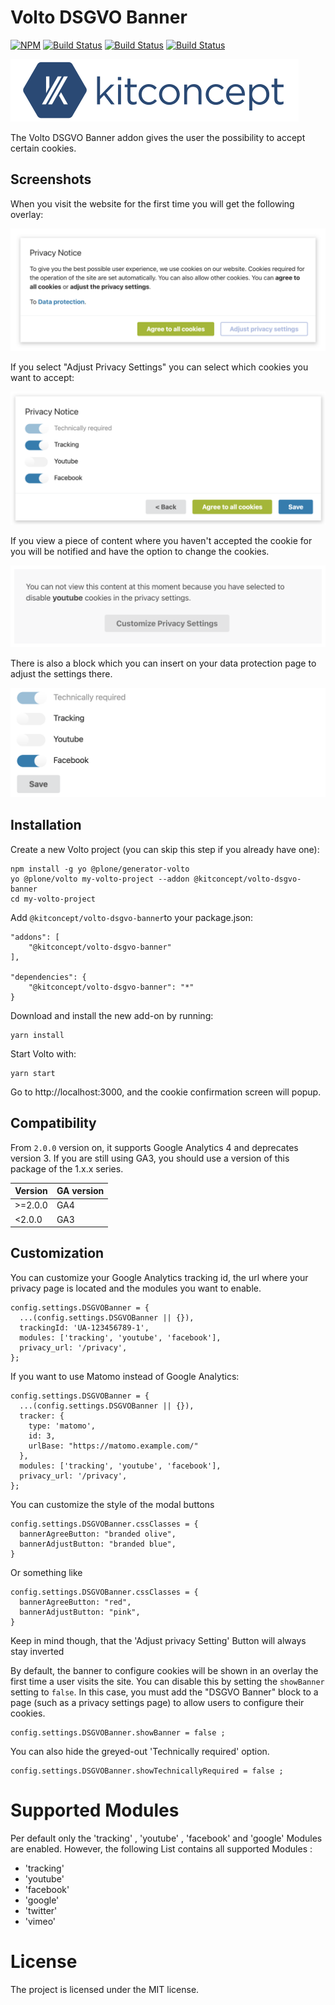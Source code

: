 # Volto DSGVO Banner

[![NPM](https://img.shields.io/npm/v/@kitconcept/volto-dsgvo-banner.svg)](https://www.npmjs.com/package/@kitconcept/volto-dsgvo-banner)
[![Build Status](https://github.com/kitconcept/volto-dsgvo-banner/actions/workflows/code.yml/badge.svg)](https://github.com/kitconcept/volto-dsgvo-banner/actions)
[![Build Status](https://github.com/kitconcept/volto-dsgvo-banner/actions/workflows/unit.yml/badge.svg)](https://github.com/kitconcept/volto-dsgvo-banner/actions)
[![Build Status](https://github.com/kitconcept/volto-dsgvo-banner/actions/workflows/acceptance.yml/badge.svg)](https://github.com/kitconcept/volto-dsgvo-banner/actions)

![kitconcept GmbH](https://github.com/kitconcept/volto-blocks/raw/main/kitconcept.png)

The Volto DSGVO Banner addon gives the user the possibility to accept certain cookies.

## Screenshots

When you visit the website for the first time you will get the following overlay:

![Accept](https://github.com/kitconcept/volto-dsgvo-banner/raw/main/accept.png)

If you select "Adjust Privacy Settings" you can select which cookies you want to accept:

![Settings](https://github.com/kitconcept/volto-dsgvo-banner/raw/main/settings.png)

If you view a piece of content where you haven't accepted the cookie for you will be notified and have the option to change the cookies.

![Message](https://github.com/kitconcept/volto-dsgvo-banner/raw/main/message.png)

There is also a block which you can insert on your data protection page to adjust the settings there.

![Block](https://github.com/kitconcept/volto-dsgvo-banner/raw/main/block.png)

## Installation

Create a new Volto project (you can skip this step if you already have one):

```
npm install -g yo @plone/generator-volto
yo @plone/volto my-volto-project --addon @kitconcept/volto-dsgvo-banner
cd my-volto-project
```

Add `@kitconcept/volto-dsgvo-banner`to your package.json:

```
"addons": [
    "@kitconcept/volto-dsgvo-banner"
],

"dependencies": {
    "@kitconcept/volto-dsgvo-banner": "*"
}
```

Download and install the new add-on by running:

```
yarn install
```

Start Volto with:

```
yarn start
```

Go to http://localhost:3000, and the cookie confirmation screen will popup.

## Compatibility

From `2.0.0` version on, it supports Google Analytics 4 and deprecates version 3. If you are still using GA3, you should use a version of this package of the 1.x.x series.

| Version | GA version |
| ------- | ---------- |
| >=2.0.0 | GA4        |
| <2.0.0  | GA3        |

## Customization

You can customize your Google Analytics tracking id, the url where your privacy page is located and the modules you want to enable.

```
config.settings.DSGVOBanner = {
  ...(config.settings.DSGVOBanner || {}),
  trackingId: 'UA-123456789-1',
  modules: ['tracking', 'youtube', 'facebook'],
  privacy_url: '/privacy',
};
```

If you want to use Matomo instead of Google Analytics:

```
config.settings.DSGVOBanner = {
  ...(config.settings.DSGVOBanner || {}),
  tracker: {
    type: 'matomo',
    id: 3,
    urlBase: "https://matomo.example.com/"
  },
  modules: ['tracking', 'youtube', 'facebook'],
  privacy_url: '/privacy',
};
```

You can customize the style of the modal buttons

```
config.settings.DSGVOBanner.cssClasses = {
  bannerAgreeButton: "branded olive",
  bannerAdjustButton: "branded blue",
}
```

Or something like

```
config.settings.DSGVOBanner.cssClasses = {
  bannerAgreeButton: "red",
  bannerAdjustButton: "pink",
}
```

Keep in mind though, that the 'Adjust privacy Setting' Button will always stay inverted

By default, the banner to configure cookies will be shown in an overlay the first time a user visits the site. You can disable this by setting the `showBanner` setting to `false`. In this case, you must add the "DSGVO Banner" block to a page (such as a privacy settings page) to allow users to configure their cookies.

```
config.settings.DSGVOBanner.showBanner = false ;
```

You can also hide the greyed-out 'Technically required' option.

```
config.settings.DSGVOBanner.showTechnicallyRequired = false ;
```

# Supported Modules

Per default only the 'tracking' , 'youtube' , 'facebook' and 'google' Modules are enabled. However, the following List contains all supported Modules :

- 'tracking'
- 'youtube'
- 'facebook'
- 'google'
- 'twitter'
- 'vimeo'

# License

The project is licensed under the MIT license.
